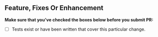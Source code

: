 ## Feature, Fixes Or Enhancement

**Make sure that you've checked the boxes below before you submit PR:**
- [ ] Tests exist or have been written that cover this particular change.